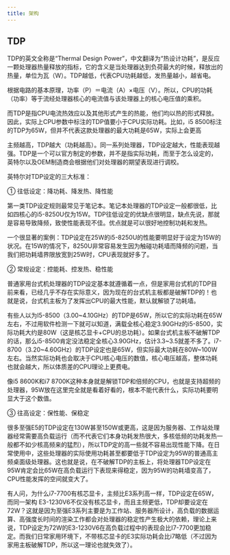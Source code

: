 ```yaml
---
title: 架构
---
```



## TDP

TDP的英文全称是“Thermal Design Power”，中文翻译为“热设计功耗”，是反应一颗处理器热量释放的指标，它的含义是当处理器达到负荷最大的时候，释放出的热量，单位为瓦（W）。TDP越低，代表CPU功耗越低，发热量越小，越省电。


根据电路的基本原理，功率（P）＝电流（A）×电压（V）。所以，CPU的功耗（功率）等于流经处理器核心的电流值与该处理器上的核心电压值的乘积。

而TDP是指CPU电流热效应以及其他形式产生的热能，他们均以热的形式释放。因此，实际上CPU参数中标注的TDP值要小于CPU实际功耗。比如，i5 8500标注的TDP为65W，但并不代表这款处理器的最大功耗是65W，实际上会更高

主频越高，TDP越大（功耗越高）。同一系列处理器，TDP设定越大，性能表现越强。TDP是一个可以官方制定的参数，并不是指实际功耗，而至于怎么设定的，英特尔以及OEM制造商会根据他们对处理器的期望表现进行调校。


英特尔对TDP设定的三大标准：

① 往低设定：降功耗、降发热、降性能

第一类TDP设定规则最常见于笔记本。笔记本处理器的TDP设定一般都很低，比如四核心的i5-8250U仅为15W。TDP往低设定的优缺点很明显，缺点先说，那就是容易导致降频，致使性能表现不佳。优点就是可以很好地控制功耗和发热。

一个很显著的案例：TDP设定在25W的i5-8250U的性能要明显好于设定为15W的状况。在15W的情况下，8250U非常容易发生因为触碰功耗墙而降频的问题，当我们把功耗墙界限放宽到25W时，CPU表现就好多了。

② 常规设定：控能耗、控发热、稳性能

普通家用台式机处理器的TDP设定基本就遵循着一点，但是家用台式机的TDP目前来看，已经几乎不存在实际意义，因为现在的台式机主板都是破解TDP的！也就是说，台式机主板为了发挥出CPU的最大性能，默认就解锁了功耗墙。

有些人以为I5-8500（3.00~4.10GHz）的TDP是65W，所以它的实际功耗在65W左右，不过用软件检测一下就可以知道，满载全核心稳定3.90GHz的i5-8500，实际功耗大约是80W（这是核芯显卡+CPU的总功耗）。如果台式机主板不破解TDP的话，那么i5-8500肯定没法稳定全核心3.90GHz，估计3.3~3.5就差不多了。i7-8700（3.20~4.60GHz）的TDP设定也是65W，但实际最大功耗在80W~100W左右。当然实际功耗也会取决于CPU核心电压的数值，核心电压越高，整体功耗也就会越大，所以体质差的CPU理论上更费电。

像i5 8600K和i7 8700K这种本身就是解锁TDP和倍频的CPU，也就是支持超频的处理器，95W放在这里完全就是看着好看的，根本不能代表什么，实际功耗要明显大于这个数值。

③ 往高设定：保性能、保稳定

很多至强E5的TDP设定在130W甚至150W或更高，这是因为服务器、工作站处理器经常需要高负载运行（而不代表它们本身功耗发热很大，多核低频的功耗发热一般都不如少核高频来的猛烈），所以TDP定的高一些就不容易出现性能下降。在日常使用中，这些处理器的实际使用功耗甚至都要低于TDP设定为95W的普通高主频桌面级处理器。这也就是说，在不破解TDP的主板上，将处理器TDP设定在95W肯定会比65W在高负载运行下表现来得稳定，因为95W的功耗墙变高了，CPU性能发挥的空间就变大了。

有人问，为什么i7-7700有核芯显卡，主频比E3系列高一样，TDP设定在65W，而同一架构 E3-1230V6不仅没有核芯显卡，而且主频更低，TDP却要设定在72W？这就是因为至强E3系列主要是为工作站、服务器所设计，高负载的数据运算、高强度长时间的渲染工作都会对处理器的稳定性产生极大的依赖，理论上来说，TDP设定为72W的E3-1230V6在高负载过程中的表现会比I7-7700更加稳定。而我们日常家用环境下，不带核芯显卡的E3实际功耗会比i7略低（不过因为家用主板破解TDP，所以这一理论也就失效了）。
